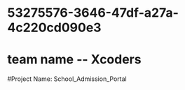 # 53275576-3646-47df-a27a-4c220cd090e3

# team name -- Xcoders


#Project Name: School_Admission_Portal

